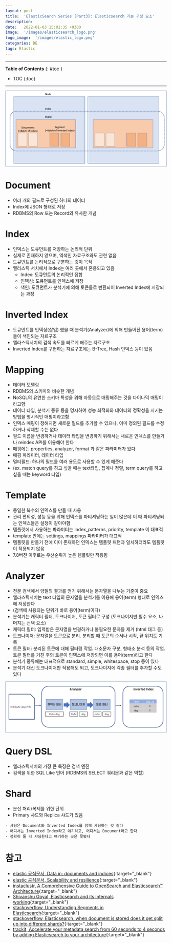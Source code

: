 ```yaml
---
layout: post
title:  'ElasticSearch Series [Part3]: Elasticsearch 기본 구성 요소'
description: 
date:   2022-01-03 15:01:35 +0300
image:  '/images/elasticsearch_logo.png'
logo_image:  '/images/elastic_logo.png'
categories: DE
tags: Elastic
---
```


---

**Table of Contents**
{: #toc }
*  TOC
{:toc}

---

![](/images/es_elem.png)

# Document

- 여러 개의 필드로 구성된 하나의 데이터
- Index에 JSON 형태로 저장
- RDBMS의 Row 또는 Record와 유사한 개념

# Index

- 인덱스는 도큐먼트를 저장하는 논리적 단위
- 실제로 존재하지 않으며, 역색인 자료구조와도 관련 없음
- 도큐먼트를 논리적으로 구분하는 것이 목적
- 엘라스틱 서치에서 Index는 여러 곳에서 혼용되고 있음
  - Index: 도큐먼트의 논리적인 집합
  - 인덱싱: 도큐먼트를 인덱스에 저장
  - 색인: 도큐먼트가 분석기에 의해 토큰들로 변환되어 Inverted Index에 저장되는 과정

# Inverted Index

- 도큐먼트를 인덱싱(삽입) 했을 때 분석기(Analyzer)에 의해 만들어진 용어(term)들이 색인되는 자료구조
- 엘라스틱서치의 검색 속도를 빠르게 해주는 자료구조
- Inverted Index를 구현하는 자료구조에는 B-Tree, Hash 인덱스 등이 있음

# Mapping

- 데이터 모델링
- RDBMS의 스키마와 비슷한 개념
- NoSQL의 유연한 스키마 특성을 위해 자동으로 매핑해주는 것을 다이나믹 매핑이라고함
- 데이터 타입, 분석기 종류 등을 명시하여 성능 최적화와 데이터의 정확성을 지키는 방법을 명시적인 매핑이라고함
- 인덱스 매핑이 정해지면 새로운 필드를 추가할 수 있으나, 이미 정의된 필드를 수정하거나 삭제할 수는 없다
- 필드 이름을 변경하거나 데이터 타입을 변경하기 위해서는 새로운 인덱스를 만들거나 reindex API를 이용해야 한다
- 매핑에는 properties, analyzer, format 과 같은 파라미터가 있다
- 매핑 파라미터, 데이터 타입
- 멀티필드: 하나의 필드를 여러 용도로 사용할 수 있게 해준다
- (ex. match query를 하고 싶을 때는 text타입, 집계나 정렬, term query를 하고 싶을 때는 keyword 타입)


# Template

- 동일한 복수의 인덱스를 만들 때 사용
- 관리 편의성, 성능 등을 위해 인덱스를 파티셔닝하는 일이 많은데 이 때 파티셔닝되는 인덱스들은 설정이 같아야함
- 템플릿에서 사용하는 파라미터는 index_patterns, priority, template 이 대표적
- template 안에는 settings, mappings 파라미터가 대표적
- 템플릿을 만들기 전에 이미 존재하던 인덱스는 템플릿 패턴과 일치하더라도 템플릿이 적용되지 않음
- 7.8버전 이후로는 우선순위가 높은 템플릿만 적용됨

# Analyzer

- 전문 검색에서 양질의 결과를 얻기 위해서는 문자열을 나누는 기준이 중요
- 엘라스틱서치는 text 타입의 문자열을 분석기를 이용해 용어(term) 형태로 인덱스에 저장한다
- (검색에 사용되는 단위가 바로 용어(term)이다)
- 분석기는 캐릭터 필터, 토크나이저, 토큰 필터로 구성 (토크나이저만 필수 요소, 나머지는 선택 요소)
- 캐릭터 필터: 입력받은 문자열을 변경하거나 불필요한 문자들 제거 (html 태그 등)
- 토크나이저: 문자열을 토큰으로 분리. 분리할 때 토큰의 순서나 시작, 끝 위치도 기록
- 토큰 필터: 분리된 토큰에 대해 필터링 작업. 대소문자 구분, 형태소 분석 등의 작업. 토큰 필터를 거친 후의 토큰이 인덱스에 저장되면 이를 용어(term)라고 한다
- 분석기 종류에는 대표적으로 standard, simple, whitespace, stop 등이 있다
- 분석기 대신 토크나이저만 적용해도 되고, 토크나이저에 각종 필터를 추가할 수도 있다

![](/images/es_analyzer.png)

# Query DSL

- 엘라스틱서치의 가장 큰 특징은 검색 엔진
- 검색을 위한 SQL Like 언어 (RDBMS의 SELECT 쿼리문과 같은 역할)

# Shard

- 분산 처리/복제를 위한 단위
- Primary 샤드와 Replica 샤드가 있음

```
- 샤딩은 Document와 Inverted Index를 함께 샤딩하는 것 같다
- 어디서는 Inverted Index라고 얘기하고, 어디서는 Document라고 한다
- 정확히 둘 다 샤딩한다고 얘기하는 곳은 못봤다
```

# 참고

- [elastic 공식문서, Data in: documents and indices](https://www.elastic.co/guide/en/elasticsearch/reference/current/documents-indices.html){:target="_blank"}
- [elastic 공식문서, Scalability and resilience](https://www.elastic.co/guide/en/elasticsearch/reference/current/scalability.html){:target="_blank"}
- [instaclustr, A Comprehensive Guide to OpenSearch and Elasticsearch™ Architecture](https://www.instaclustr.com/blog/opensearch-and-elasticsearch-architecture/){:target="_blank"}
- [Shivanshu Goyal, Elasticsearch and its internals working](https://medium.com/geekculture/elasticsearch-internals-4c4c9ec077fa){:target="_blank"}
- [stackoverflow, Understanding Segments in Elasticsearch](https://stackoverflow.com/questions/15426441/understanding-segments-in-elasticsearch){:target="_blank"}
- [stackoverflow, Elasticsearch, when document is stored does it get split up into different shards?](https://stackoverflow.com/questions/59064364/elasticsearch-when-document-is-stored-does-it-get-split-up-into-different-shard){:target="_blank"}
- [trackit, Accelerate your metadata search from 60 seconds to 4 seconds by adding Elasticsearch to your architecture](https://trackit.io/trackit-whitepapers/accelerate-your-metadata-search-from-60-seconds-to-4-seconds-by-adding-elasticsearch-to-your-architecture/){:target="_blank"}